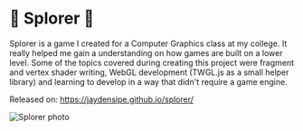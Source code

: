 # 🚀 Splorer 🚀

Splorer is a game I created for a Computer Graphics class at my college. It really helped me gain a understanding on how games are built on a lower level. Some of the topics covered during creating this project were fragment and vertex shader writing, WebGL development (TWGL.js as a small helper library) and learning to develop in a way that didn't require a game engine.

Released on: https://jaydensipe.github.io/splorer/

![Splorer photo](https://jaydensipe.github.io/images/splorerpic1.jpg)
